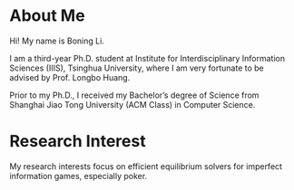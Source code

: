 # About Me

Hi! My name is Boning Li.

I am a third-year Ph.D. student at Institute for Interdisciplinary Information Sciences (IIIS), Tsinghua University, where I am very fortunate to be advised by Prof. Longbo Huang.

Prior to my Ph.D., I received my Bachelor’s degree of Science from Shanghai Jiao Tong University (ACM Class) in Computer Science.

# Research Interest

My research interests focus on efficient equilibrium solvers for imperfect information games, especially poker. 
